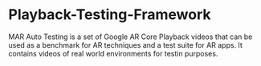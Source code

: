 # Playback-Testing-Framework

MAR Auto Testing is a set of Google AR Core Playback videos that can be used as a benchmark for AR techniques and a test suite for AR apps. It contains videos of real world environments for testin purposes. 